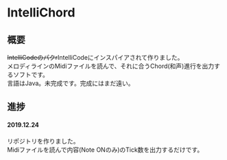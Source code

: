 # IntelliChord
## 概要
~~IntelliCodeのパクr~~IntelliCodeにインスパイアされて作りました。  
メロディラインのMidiファイルを読んで、それに合うChord(和声)進行を出力するソフトです。  
言語はJava。未完成です。完成にはまだ遠い。  
## 進捗
#### 2019.12.24
リポジトリを作りました。  
Midiファイルを読んで内容(Note ONのみ)のTick数を出力するだけです。